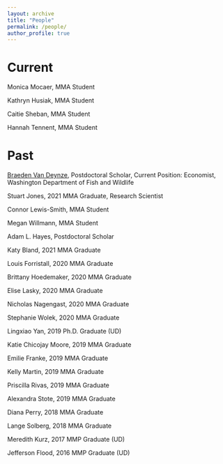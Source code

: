 ```yaml
---
layout: archive
title: "People"
permalink: /people/
author_profile: true
---
```


Current 
======

Monica Mocaer, MMA Student

Kathryn Husiak, MMA Student

Caitie Sheban, MMA Student

Hannah Tennent, MMA Student

Past
======

[Braeden Van Deynze](https://www.vandeynze.com), Postdoctoral Scholar, Current Position: Economist, Washington Department of Fish and Wildlife

Stuart Jones, 2021 MMA Graduate, Research Scientist

Connor Lewis-Smith, MMA Student

Megan Willmann, MMA Student

Adam L. Hayes, Postdoctoral Scholar

Katy Bland, 2021 MMA Graduate

Louis Forristall, 2020 MMA Graduate

Brittany Hoedemaker, 2020 MMA Graduate

Elise Lasky, 2020 MMA Graduate

Nicholas Nagengast, 2020 MMA Graduate

Stephanie Wolek, 2020 MMA Graduate

Lingxiao Yan, 2019 Ph.D. Graduate (UD)

Katie Chicojay Moore, 2019 MMA Graduate

Emilie Franke, 2019 MMA Graduate

Kelly Martin, 2019 MMA Graduate

Priscilla Rivas, 2019 MMA Graduate

Alexandra Stote, 2019 MMA Graduate

Diana Perry, 2018 MMA Graduate 

Lange Solberg, 2018 MMA Graduate

Meredith Kurz, 2017 MMP Graduate (UD)

Jefferson Flood, 2016 MMP Graduate (UD)
